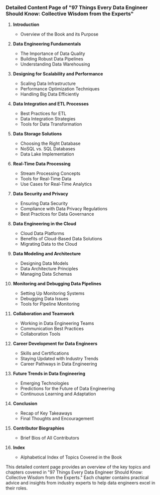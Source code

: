 ### Detailed Content Page of "97 Things Every Data Engineer Should Know: Collective Wisdom from the Experts"

1. **Introduction**
   - Overview of the Book and its Purpose

2. **Data Engineering Fundamentals**
   - The Importance of Data Quality
   - Building Robust Data Pipelines
   - Understanding Data Warehousing

3. **Designing for Scalability and Performance**
   - Scaling Data Infrastructure
   - Performance Optimization Techniques
   - Handling Big Data Efficiently

4. **Data Integration and ETL Processes**
   - Best Practices for ETL
   - Data Integration Strategies
   - Tools for Data Transformation

5. **Data Storage Solutions**
   - Choosing the Right Database
   - NoSQL vs. SQL Databases
   - Data Lake Implementation

6. **Real-Time Data Processing**
   - Stream Processing Concepts
   - Tools for Real-Time Data
   - Use Cases for Real-Time Analytics

7. **Data Security and Privacy**
   - Ensuring Data Security
   - Compliance with Data Privacy Regulations
   - Best Practices for Data Governance

8. **Data Engineering in the Cloud**
   - Cloud Data Platforms
   - Benefits of Cloud-Based Data Solutions
   - Migrating Data to the Cloud

9. **Data Modeling and Architecture**
   - Designing Data Models
   - Data Architecture Principles
   - Managing Data Schemas

10. **Monitoring and Debugging Data Pipelines**
    - Setting Up Monitoring Systems
    - Debugging Data Issues
    - Tools for Pipeline Monitoring

11. **Collaboration and Teamwork**
    - Working in Data Engineering Teams
    - Communication Best Practices
    - Collaboration Tools

12. **Career Development for Data Engineers**
    - Skills and Certifications
    - Staying Updated with Industry Trends
    - Career Pathways in Data Engineering

13. **Future Trends in Data Engineering**
    - Emerging Technologies
    - Predictions for the Future of Data Engineering
    - Continuous Learning and Adaptation

14. **Conclusion**
    - Recap of Key Takeaways
    - Final Thoughts and Encouragement

15. **Contributor Biographies**
    - Brief Bios of All Contributors

16. **Index**
    - Alphabetical Index of Topics Covered in the Book

This detailed content page provides an overview of the key topics and chapters covered in "97 Things Every Data Engineer Should Know: Collective Wisdom from the Experts." Each chapter contains practical advice and insights from industry experts to help data engineers excel in their roles.